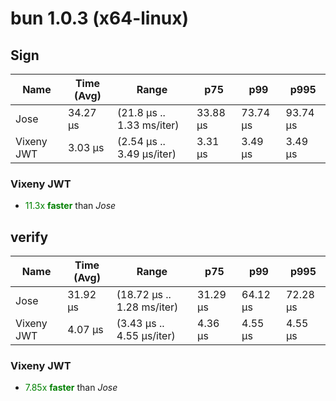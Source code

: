 
# bun 1.0.3 (x64-linux)

## Sign
| Name | Time (Avg) | Range | p75 | p99 | p995 |
|------|------------|-------|-----|-----|------|
| Jose | 34.27 µs | (21.8 µs .. 1.33 ms/iter) | 33.88 µs | 73.74 µs | 93.74 µs |
| Vixeny JWT | 3.03 µs | (2.54 µs .. 3.49 µs/iter) | 3.31 µs | 3.49 µs | 3.49 µs |## **Summary** for *Sign*

### **Vixeny JWT** 

- <span style="color:green">11.3x **faster**</span> than *Jose*





## verify
| Name | Time (Avg) | Range | p75 | p99 | p995 |
|------|------------|-------|-----|-----|------|
| Jose | 31.92 µs | (18.72 µs .. 1.28 ms/iter) | 31.29 µs | 64.12 µs | 72.28 µs |
| Vixeny JWT | 4.07 µs | (3.43 µs .. 4.55 µs/iter) | 4.36 µs | 4.55 µs | 4.55 µs |## **Summary** for *verify*

### **Vixeny JWT** 

- <span style="color:green">7.85x **faster**</span> than *Jose*


